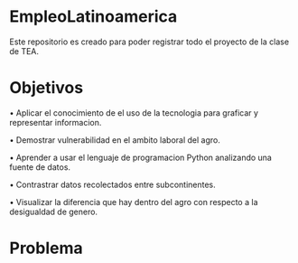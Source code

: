 # EmpleoLatinoamerica
Este repositorio es creado para poder registrar todo el proyecto de la clase de TEA. 

# Objetivos
•	Aplicar el conocimiento de el uso de la tecnologia para graficar y representar informacion.

•	Demostrar vulnerabilidad en el ambito laboral del agro. 

•	Aprender a usar el lenguaje de programacion Python analizando una fuente de datos.

•	Contrastrar datos recolectados entre subcontinentes.

•	Visualizar la diferencia que hay dentro del agro con respecto a la desigualdad de genero.

# Problema 

